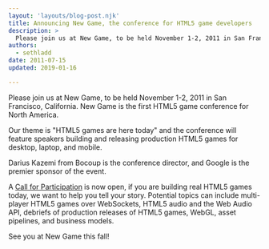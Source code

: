 ```yaml
---
layout: 'layouts/blog-post.njk'
title: Announcing New Game, the conference for HTML5 game developers
description: >
  Please join us at New Game, to be held November 1-2, 2011 in San Francisco, CA. 
authors:
  - sethladd
date: 2011-07-15
updated: 2019-01-16

---
```


Please join us at New Game, to be held November 1-2, 2011 in San Francisco, California.  New Game is the first HTML5 game conference for North America.

Our theme is "HTML5 games are here today" and the conference will feature speakers building and releasing production HTML5 games for desktop, laptop, and mobile.

Darius Kazemi from Bocoup is the conference director, and Google is the premier sponsor of the event.

A [Call for Participation](//goo.gl/iWA2J) is now open, if you are building real HTML5 games today, we want to help you tell your story.  Potential topics can include multi-player HTML5 games over WebSockets, HTML5 audio and the Web Audio API, debriefs of production releases of HTML5 games, WebGL, asset pipelines, and business models.

See you at New Game this fall!
